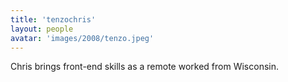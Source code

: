 ```yaml
---
title: 'tenzochris'
layout: people
avatar: 'images/2008/tenzo.jpeg'
---
```


Chris brings front-end skills as a remote worked from Wisconsin.
